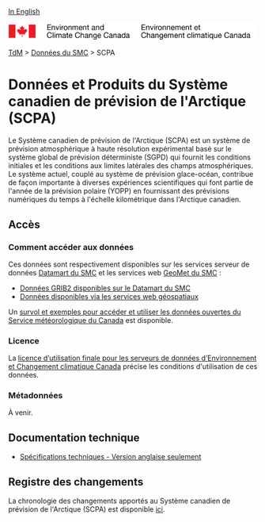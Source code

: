 [In English](readme_caps_en.md)

![ECCC logo](../../img_eccc-logo.png)

[TdM](../../readme_fr.md) > [Données du SMC](../readme_fr.md) > SCPA

# Données et Produits du Système canadien de prévision de l'Arctique (SCPA)

Le Système canadien de prévision de l'Arctique (SCPA) est un système de prévision atmosphérique à haute résolution expérimental basé sur le système global de prévision déterministe (SGPD) qui fournit les conditions initiales et les conditions aux limites latérales des champs atmosphériques. Le système actuel, couplé au système de prévision glace-océan, contribue de façon importante à diverses expériences scientifiques qui font partie de l'année de la prévision polaire (YOPP) en fournissant des prévisions numériques du temps à l'échelle kilométrique dans l'Arctique canadien.

## Accès

### Comment accéder aux données

Ces données sont respectivement disponibles sur les services serveur de données [Datamart du SMC](../../msc-datamart/readme_fr.md) et les services web [GeoMet du SMC](../../msc-geomet/readme_fr.md) :

* [Données GRIB2 disponibles sur le Datamart du SMC](readme_caps-datamart_fr.md) 
* [Données disponibles via les services web géospatiaux](../../msc-geomet/readme_fr.md)

Un [survol et exemples pour accéder et utiliser les données ouvertes du Service météorologique du Canada](../../usage/readme_fr.md) est disponible.

### Licence

La [licence d’utilisation finale pour les serveurs de données d’Environnement et Changement climatique Canada](../../licence/readme_fr.md) précise les conditions d'utilisation de ces données.

### Métadonnées

À venir.

## Documentation technique

* [Spécifications techniques - Version anglaise seulement](https://collaboration.cmc.ec.gc.ca/cmc/CMOI/product_guide/docs/tech_specifications/CAPS-100_factsheet.pdf)

## Registre des changements 

La chronologie des changements apportés au Système canadien de prévision de l'Arctique (SCPA) est disponible [ici](changelog_caps_fr.md).
